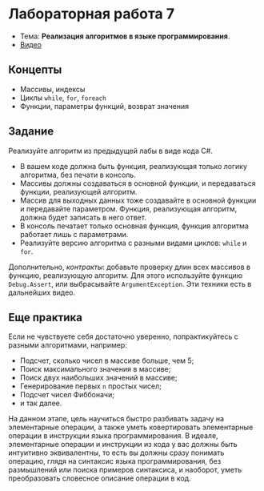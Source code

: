 # Лабораторная работа 7

- Тема: **Реализация алгоритмов в языке программирования**.
- [Видео](https://www.youtube.com/watch?v=C6plSGSYuyc&list=PL4sUOB8DjVlVVw9Yx_tUO7fRPDYeaACXD&index=5)

## Концепты

- Массивы, индексы
- Циклы `while`, `for`, `foreach`
- Функции, параметры функций, возврат значения

## Задание

Реализуйте алгоритм из предыдущей лабы в виде кода C#.

- В вашем коде должна быть функция, реализующая только логику алгоритма, без печати в консоль.
- Массивы должны создаваться в основной функции, и передаваться функции, реализующей алгоритм.
- Массив для выходных данных тоже создавайте в основной функции и передавайте параметром.
  Функция, реализующая алгоритм, должна будет записать в него ответ.
- В консоль печатает только основная функция, функция алгоритма работает лишь с параметрами.
- Реализуйте версию алгоритма с разными видами циклов: `while` и `for`.

Дополнительно, *контракты*: добавьте проверку длин всех массивов в функцию, реализующую алгоритм.
Для этого используйте функцию `Debug.Assert`, или выбрасывайте `ArgumentException`.
Эти техники есть в дальнейших видео.

## Еще практика

Если не чувствуете себя достаточно уверенно, попрактикуйтесь с разными алгоритмами, например:
- Подсчет, сколько чисел в массиве больше, чем 5;
- Поиск максимального значения в массиве;
- Поиск двух наибольших значений в массиве;
- Генерирование первых `n` простых чисел;
- Подсчет чисел Фиббоначи;
- и так далее.

На данном этапе, цель научиться быстро разбивать задачу на элементарные операции,
а также уметь ковертировать элементарные операции в инструкции языка программирования.
В идеале, элементарные операции и инструкции из кода у вас должны быть интуитивно эквивалентны,
то есть вы должны сразу понимать операцию, глядя на синтаксис языка программирования,
без размышлений или поиска примеров синтаксиса,
и наоборот, уметь преобразовать словесное описание операции в код.


